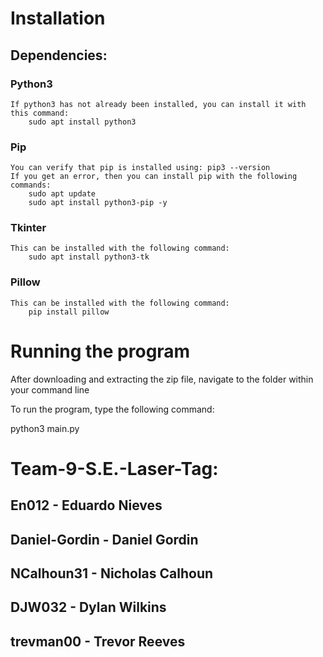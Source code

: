 # Installation

## Dependencies:

### Python3
    If python3 has not already been installed, you can install it with this command:
        sudo apt install python3

### Pip
    You can verify that pip is installed using: pip3 --version
    If you get an error, then you can install pip with the following commands:
        sudo apt update 
        sudo apt install python3-pip -y

### Tkinter
    This can be installed with the following command:
        sudo apt install python3-tk

### Pillow
    This can be installed with the following command:
        pip install pillow

# Running the program

After downloading and extracting the zip file, navigate to the folder within your command line

To run the program, type the following command:

python3 main.py




# Team-9-S.E.-Laser-Tag:

## En012 - Eduardo Nieves
## Daniel-Gordin - Daniel Gordin
## NCalhoun31 - Nicholas Calhoun
## DJW032 - Dylan Wilkins
## trevman00 - Trevor Reeves
